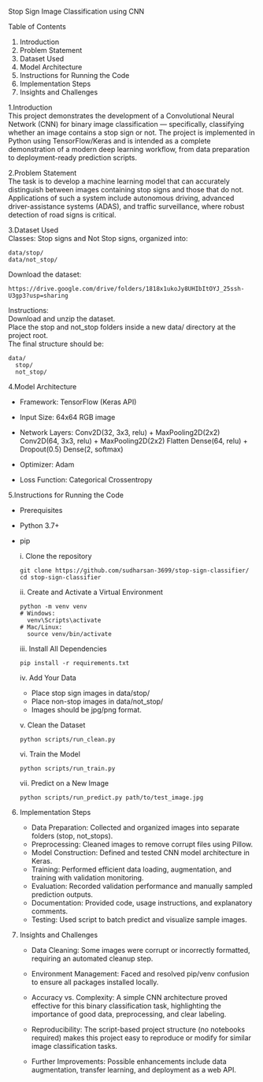 Stop Sign Image Classification using CNN

Table of Contents
1. Introduction
2. Problem Statement  
3. Dataset Used  
4. Model Architecture
5. Instructions for Running the Code
6. Implementation Steps
7. Insights and Challenges  

1.Introduction  
This project demonstrates the development of a Convolutional Neural Network (CNN) for binary image classification — specifically, classifying whether an image contains a stop sign or not. The project is implemented in Python using TensorFlow/Keras and is intended as a complete demonstration of a modern deep learning workflow, from data preparation to deployment-ready prediction scripts.  

2.Problem Statement  
The task is to develop a machine learning model that can accurately distinguish between images containing stop signs and those that do not. Applications of such a system include autonomous driving, advanced driver-assistance systems (ADAS), and traffic surveillance, where robust detection of road signs is critical.  

3.Dataset Used  
Classes: Stop signs and Not Stop signs, organized into:  

    data/stop/
    data/not_stop/

Download the dataset: 

    https://drive.google.com/drive/folders/1818x1ukoJy8UHIbItOYJ_25ssh-U3gp3?usp=sharing
Instructions:  
Download and unzip the dataset.    
Place the stop and not_stop folders inside a new data/ directory at the project root.    
The final structure should be:  

    data/
      stop/
      not_stop/

4.Model Architecture  
* Framework: TensorFlow (Keras API)
* Input Size: 64x64 RGB image

* Network Layers:
  Conv2D(32, 3x3, relu) + MaxPooling2D(2x2)
  Conv2D(64, 3x3, relu) + MaxPooling2D(2x2)
  Flatten
  Dense(64, relu) + Dropout(0.5)
  Dense(2, softmax)

* Optimizer: Adam
* Loss Function: Categorical Crossentropy

5.Instructions for Running the Code
* Prerequisites
* Python 3.7+
* pip

  i. Clone the repository
  
      git clone https://github.com/sudharsan-3699/stop-sign-classifier/  
      cd stop-sign-classifier

  ii. Create and Activate a Virtual Environment
  
      python -m venv venv
      # Windows:  
        venv\Scripts\activate  
      # Mac/Linux:  
        source venv/bin/activate  

  iii. Install All Dependencies

      pip install -r requirements.txt

  iv. Add Your Data
    * Place stop sign images in data/stop/
    * Place non-stop images in data/not_stop/
    * Images should be jpg/png format.

  v. Clean the Dataset
  
      python scripts/run_clean.py

  vi. Train the Model
  
      python scripts/run_train.py

  vii. Predict on a New Image
  
      python scripts/run_predict.py path/to/test_image.jpg


6. Implementation Steps  
    * Data Preparation: Collected and organized images into separate folders (stop, not_stops).
    * Preprocessing: Cleaned images to remove corrupt files using Pillow.
    * Model Construction: Defined and tested CNN model architecture in Keras.
    * Training: Performed efficient data loading, augmentation, and training with validation monitoring.
    * Evaluation: Recorded validation performance and manually sampled prediction outputs.
    * Documentation: Provided code, usage instructions, and explanatory comments.
    * Testing: Used script to batch predict and visualize sample images.

7. Insights and Challenges
    * Data Cleaning: Some images were corrupt or incorrectly formatted, requiring an automated cleanup step.

    * Environment Management: Faced and resolved pip/venv confusion to ensure all packages installed locally.

    * Accuracy vs. Complexity: A simple CNN architecture proved effective for this binary classification task, highlighting the importance of good data, preprocessing, and clear labeling.

    * Reproducibility: The script-based project structure (no notebooks required) makes this project easy to reproduce or modify for similar image classification tasks.

    * Further Improvements: Possible enhancements include data augmentation, transfer learning, and deployment as a web API.
